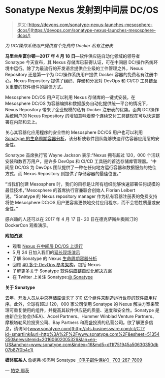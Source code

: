 # Sonatype Nexus 发射到中间层 DC/OS

> 原文:[https://devops.com/sonatype-nexus-launches-mesosphere-dcos/](https://devops.com/sonatype-nexus-launches-mesosphere-dcos/)

*为 DC/操作系统用户提供首个免费的 Docker 私有注册表*

**马里兰州富尔顿—2017 年 4 月 18 日**—软件供应链自动化领域的领导者 Sonatype 今天宣布，其 Nexus 存储库已获得认证，可在中间层 DC/操作系统环境中运行。除了为最流行的开发语言提供企业级的工件管理之外，Nexus Repository 还是第一个为 DC/操作系统用户提供 Docker 容器的免费私有注册中心。Nexus Repository 提供了组织、存储和分发对 DevOps 和 CI/CD 工具链至关重要的软件组件的最佳方式。

Mesosphere DC/OS 用户可以利用 Nexus 存储库的一键式安装。在 Mesosphere DC/OS 为容器编排和数据服务自动化提供统一平台的情况下，Nexus Repository 带来了企业规模的私有 Docker 注册表的优势。面向 DC/操作系统用户的 Nexus Repository 的增加意味着整个连续交付工具链现在可以快速部署在内部和云上。

关心其容器化应用程序的安全性的 Mesosphere DC/OS 用户也可以利用 [Sonatype 的生命周期容器分析](https://www.sonatype.com/containers)，该分析使软件团队能够快速评估容器应用层的安全性。

Sonatype 首席执行官 Wayne Jackson 表示:“Nexus 拥有超过 120，000 个活跃安装和数百万用户，是许多 DevOps 和 CI/CD 工具链的首选存储库管理器。“中间层 DC/OS 为 DevOps 团队提供了一种在任何地方运行容器和数据服务的绝佳方式，而 Nexus Repository 则提供了存储容器的最佳位置。”

“当我们创建 Mesosphere 时，我们的目标是让所有组织能够快速部署任何规模的最佳技术，”Mesosphere 的首席执行官兼联合创始人 Florian Leibert 说。“Sonatype 的 Nexus repository manager 作为私有容器注册表的免费支持将使 Mesosphere DC/OS 用户更容易更快地交付应用程序，而不会牺牲质量或安全性。”

感兴趣的人还可以在 2017 年 4 月 17 日- 20 日在德克萨斯州奥斯汀的 DockerCon 观看演示。

**附加资源**

*   观看 [Nexus 在中间层 DC/OS 上运行](https://vimeo.com/213228987/82201c5c26)
*   5 月 24 日加入我们的[延长现场演示](https://event.on24.com/wcc/r/1410276/67DAE3030C36E0CB4EBE8E996620EE6A?partnerref=sonatypeblog)
*   了解 Sonatype 的 Nexus [生命周期容器分析](https://www.sonatype.com/containers)
*   回顾 [40 多个 DevOps 参考架构](https://www.slideshare.net/SonatypeCorp/nexus-and-continuous-delivery?qid=cfcb6732-302d-4e7d-8291-e6b433c8db9b&v=&b=&from_search=1)，包括 Nexus
*   了解更多关于 Sonatype [软件供应链自动化解决方案](https://www.sonatype.com/products-sonatype)
*   在 Twitter 上关注 Sonatype:[@ Sonatype](https://twitter.com/sonatype)

**关于 Sonatype**

去年，开发人员从中央存储库请求了 310 亿个组件来制造运行世界的软件应用程序。此外，全球有超过 120，000 家公司使用 Sonatype 的 Nexus 解决方案来管理可重复使用的组件，并提高其软件供应链的质量、速度和安全性。Sonatype 是由新企业协会(NEA)、Accel Partners、Hummer Winblad Venture Partners、摩根塔勒风险投资公司、Bay Partners 和高盛投资的私营公司。欲了解更多信息，请访问:[www.sonatype.com](http://cts.businesswire.com/ct/CT?id=smartlink&url=http%3A%2F%2Fwww.sonatype.com%2F&esheet=51354350&newsitemid=20160602005326&lan=en-US&anchor=www.sonatype.com&index=16&md5=d11f751945a50630350db07b87f0b4c1)

**媒体联系人** 詹妮弗·埃杰利
Sonatype
[【电子邮件保护】](/cdn-cgi/l/email-protection#08626d6c6f6d7a6471487b786d69636d7a6a6770787a266b6765)
[703-287-7809](tel:(703)%20287-7809)

— [帕克·耶茨](https://devops.com/author/parkerdevops-com/)